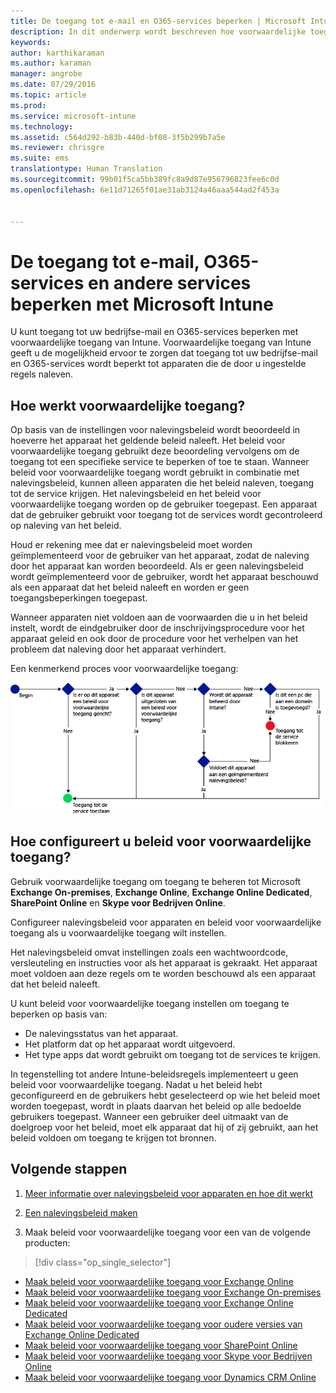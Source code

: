```yaml
---
title: De toegang tot e-mail en O365-services beperken | Microsoft Intune
description: In dit onderwerp wordt beschreven hoe voorwaardelijke toegang kan worden gebruikt om alleen compatibele apparaten toegang te geven tot e-mail en bedrijfsgegevens op SharePoint Online en andere services.
keywords: 
author: karthikaraman
ms.author: karaman
manager: angrobe
ms.date: 07/29/2016
ms.topic: article
ms.prod: 
ms.service: microsoft-intune
ms.technology: 
ms.assetid: c564d292-b83b-440d-bf08-3f5b299b7a5e
ms.reviewer: chrisgre
ms.suite: ems
translationtype: Human Translation
ms.sourcegitcommit: 99b01f5ca5bb389fc8a9d87e956796823fee6c0d
ms.openlocfilehash: 6e11d71265f01ae31ab3124a46aaa544ad2f453a


---
```


# De toegang tot e-mail, O365-services en andere services beperken met Microsoft Intune
U kunt toegang tot uw bedrijfse-mail en O365-services beperken met voorwaardelijke toegang van Intune. Voorwaardelijke toegang van Intune geeft u de mogelijkheid ervoor te zorgen dat toegang tot uw bedrijfse-mail en O365-services wordt beperkt tot apparaten die de door u ingestelde regels naleven.
## Hoe werkt voorwaardelijke toegang?
Op basis van de instellingen voor nalevingsbeleid wordt beoordeeld in hoeverre het apparaat het geldende beleid naleeft. Het beleid voor voorwaardelijke toegang gebruikt deze beoordeling vervolgens om de toegang tot een specifieke service te beperken of toe te staan. Wanneer beleid voor voorwaardelijke toegang wordt gebruikt in combinatie met nalevingsbeleid, kunnen alleen apparaten die het beleid naleven, toegang tot de service krijgen. Het nalevingsbeleid en het beleid voor voorwaardelijke toegang worden op de gebruiker toegepast. Een apparaat dat de gebruiker gebruikt voor toegang tot de services wordt gecontroleerd op naleving van het beleid.

Houd er rekening mee dat er nalevingsbeleid moet worden geïmplementeerd voor de gebruiker van het apparaat, zodat de naleving door het apparaat kan worden beoordeeld.
Als er geen nalevingsbeleid wordt geïmplementeerd voor de gebruiker, wordt het apparaat beschouwd als een apparaat dat het beleid naleeft en worden er geen toegangsbeperkingen toegepast.

Wanneer apparaten niet voldoen aan de voorwaarden die u in het beleid instelt, wordt de eindgebruiker door de inschrijvingsprocedure voor het apparaat geleid en ook door de procedure voor het verhelpen van het probleem dat naleving door het apparaat verhindert.

Een kenmerkend proces voor voorwaardelijke toegang:

![Het diagram geeft de beslissingspunten aan waarmee moet worden bepaald of een apparaat toegang tot een service krijgt of wordt geblokkeerd](../media/ConditionalAccess4.png)

## Hoe configureert u beleid voor voorwaardelijke toegang?
Gebruik voorwaardelijke toegang om toegang te beheren tot Microsoft **Exchange On-premises**, **Exchange Online**, **Exchange Online Dedicated**, **SharePoint Online** en **Skype voor Bedrijven Online**.

Configureer nalevingsbeleid voor apparaten en beleid voor voorwaardelijke toegang als u voorwaardelijke toegang wilt instellen.

Het nalevingsbeleid omvat instellingen zoals een wachtwoordcode, versleuteling en instructies voor als het apparaat is gekraakt. Het apparaat moet voldoen aan deze regels om te worden beschouwd als een apparaat dat het beleid naleeft.

U kunt beleid voor voorwaardelijke toegang instellen om toegang te beperken op basis van:
- De nalevingsstatus van het apparaat.
- Het platform dat op het apparaat wordt uitgevoerd.
- Het type apps dat wordt gebruikt om toegang tot de services te krijgen.

In tegenstelling tot andere Intune-beleidsregels implementeert u geen beleid voor voorwaardelijke toegang. Nadat u het beleid hebt geconfigureerd en de gebruikers hebt geselecteerd op wie het beleid moet worden toegepast, wordt in plaats daarvan het beleid op alle bedoelde gebruikers toegepast. Wanneer een gebruiker deel uitmaakt van de doelgroep voor het beleid, moet elk apparaat dat hij of zij gebruikt, aan het beleid voldoen om toegang te krijgen tot bronnen.


## Volgende stappen
1. [Meer informatie over nalevingsbeleid voor apparaten en hoe dit werkt ](introduction-to-device-compliance-policies-in-microsoft-intune.md)

2. [Een nalevingsbeleid maken](create-a-device-compliance-policy-in-microsoft-intune.md)

2.  Maak beleid voor voorwaardelijke toegang voor een van de volgende producten:
> [!div class="op_single_selector"]
  - [Maak beleid voor voorwaardelijke toegang voor Exchange Online](restrict-access-to-exchange-online-with-microsoft-intune.md)
  - [Maak beleid voor voorwaardelijke toegang voor Exchange On-premises](restrict-access-to-exchange-onpremises-with-microsoft-intune.md)
  - [Maak beleid voor voorwaardelijke toegang voor Exchange Online Dedicated](restrict-access-to-exchange-online-with-microsoft-intune.md)
  - [Maak beleid voor voorwaardelijke toegang voor oudere versies van Exchange Online Dedicated](restrict-access-to-exchange-onpremises-with-microsoft-intune.md)
  - [Maak beleid voor voorwaardelijke toegang voor SharePoint Online](restrict-access-to-sharepoint-online-with-microsoft-intune.md)
  - [Maak beleid voor voorwaardelijke toegang voor Skype voor Bedrijven Online](restrict-access-to-skype-for-business-online-with-microsoft-intune.md)
  - [Maak beleid voor voorwaardelijke toegang voor Dynamics CRM Online](restrict-access-to-dynamics-crm-online-with-microsoft-intune.md)



<!--HONumber=Sep16_HO3-->


